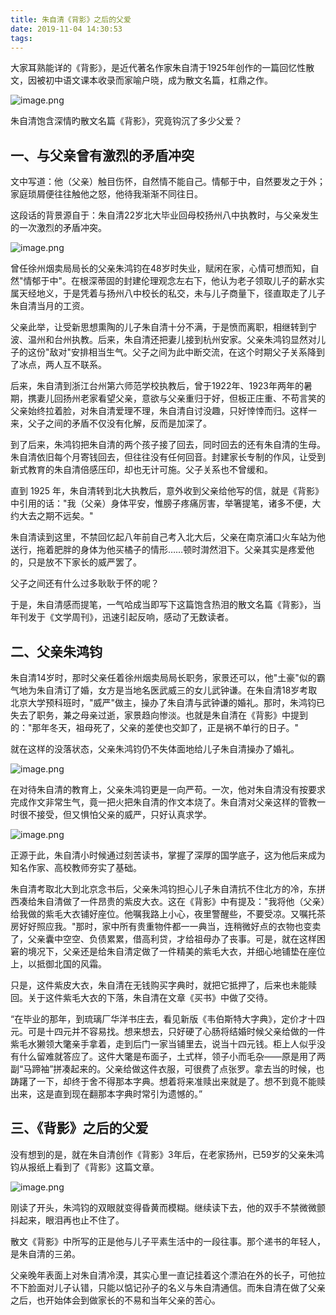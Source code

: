 ```yaml
---
title: 朱自清《背影》之后的父爱
date: 2019-11-04 14:30:53
tags:
---
```

大家耳熟能详的《背影》，是近代著名作家朱自清于1925年创作的一篇回忆性散文，因被初中语文课本收录而家喻户晓，成为散文名篇，杠鼎之作。
<!-- more -->
![image.png](https://tva1.sinaimg.cn/large/006y8mN6gy1g8m0u479pej30hs0dngna.jpg)

朱自清饱含深情旳散文名篇《背影》，究竟钩沉了多少父爱？

## 一、与父亲曾有激烈的矛盾冲突
文中写道：他（父亲）触目伤怀，自然情不能自己。情郁于中，自然要发之于外；家庭琐屑便往往触他之怒，他待我渐渐不同往日。

这段话的背景源自于：朱自清22岁北大毕业回母校扬州八中执教时，与父亲发生的一次激烈的矛盾冲突。

![image.png](https://tva1.sinaimg.cn/large/006y8mN6gy1g8m0vcjpsaj30b40fkmxr.jpg)

曾任徐州烟卖局局长的父亲朱鸿钧在48岁时失业，赋闲在家，心情可想而知，自然"情郁于中"。在根深蒂固的封建伦理观念左右下，他认为老子领取儿子的薪水实属天经地义，于是凭着与扬州八中校长的私交，未与儿子商量下，径直取走了儿子朱自清当月的工资。

父亲此举，让受新思想熏陶的儿子朱自清十分不满，于是愤而离职，相继转到宁波、温州和台州执教。后来，朱自清还把妻儿接到杭州安家。父亲朱鸿钧显然对儿子的这份"敌对"安排相当生气。父子之间为此中断交流，在这个时期父子关系降到了冰点，两人互不联系。

后来，朱自清到浙江台州第六师范学校执教后，曾于1922年、1923年两年的暑期，携妻儿回扬州老家看望父亲，意欲与父亲重归于好，但板正庄重、不苟言笑的父亲始终拉着脸，对朱自清爱理不理，朱自清自讨没趣，只好悻悻而归。这样一来，父子之间的矛盾不仅没有化解，反而是加深了。

到了后来，朱鸿钧把朱自清的两个孩子接了回去，同时回去的还有朱自清的生母。朱自清依旧每个月寄钱回去，但往往没有任何回音。封建家长专制的作风，让受到新式教育的朱自清倍感压印，却也无计可施。父子关系也不曾缓和。

直到 1925 年，朱自清转到北大执教后，意外收到父亲给他写的信，就是《背影》中引用的话："我（父亲）身体平安，惟膀子疼痛厉害，举箸提笔，诸多不便，大约大去之期不远矣。"

朱自清读到这里，不禁回忆起八年前自己考入北大后，父亲在南京浦口火车站为他送行，拖着肥胖的身体为他买橘子的情形……顿时潸然泪下。父亲其实是疼爱他的，只是放不下家长的威严罢了。

父子之间还有什么过多耿耿于怀的呢？

于是，朱自清感而提笔，一气哈成当即写下这篇饱含热泪的散文名篇《背影》，当年刊发于《文学周刊》，迅速引起反响，感动了无数读者。

## 二、父亲朱鸿钧

朱自清14岁时，那时父亲任着徐州烟卖局局长职务，家景还可以，他"土豪"似的霸气地为朱自清订了婚，女方是当地名医武威三的女儿武钟谦。在朱自清18岁考取北京大学预科班时，"威严"做主，操办了朱自清与武钟谦的婚礼。那时，朱鸿钧已失去了职务，兼之母亲过逝，家景趋向惨淡。也就是朱自清在《背影》中提到的："那年冬天，祖母死了，父亲的差使也交卸了，正是祸不单行的日子。"

就在这样的没落状态，父亲朱鸿钧仍不失体面地给儿子朱自清操办了婚礼。

![image.png](https://tva1.sinaimg.cn/large/006y8mN6gy1g8m0vtrl6ij30dw0a2aad.jpg)

在对待朱自清的教育上，父亲朱鸿钧更是一向严苟。一次，他对朱自清没有按要求完成作文非常生气，竟一把火把朱自清的作文本烧了。朱自清对父亲这样的管教一时很不接受，但又惧怕父亲的威严，只好认真求学。

![image.png](https://tva1.sinaimg.cn/large/006y8mN6gy1g8m0xcb9ebj30hs0bvmy1.jpg)

正源于此，朱自清小时候通过刻苦读书，掌握了深厚的国学底子，这为他后来成为知名作家、高校教师夯实了基础。

朱自清考取北大到北京念书后，父亲朱鸿钧担心儿子朱自清抗不住北方的冷，东拼西凑给朱自清做了一件昂贵的紫皮大衣。这在《背影》中有提及："我将他（父亲）给我做的紫毛大衣铺好座位。他嘱我路上小心，夜里警醒些，不要受凉。又嘱托茶房好好照应我。"那时，家中所有贵重物件都一一典当，连稍微好点的衣物也变卖了，父亲囊中空空、负债累累，借高利贷，才给祖母办了丧事。可是，就在这样困窘的境况下，父亲还是给朱自清定做了一件精美的紫毛大衣，并细心地铺垫在座位上，以抵御北国的风霜。

只是，这件紫皮大衣，朱自清在无钱购买字典时，就把它抵押了，后来也未能赎回。关于这件紫毛大衣的下落，朱自清在文章《买书》中做了交待。

“在毕业的那年，到琉璃厂华洋书庄去，看见新版《韦伯斯特大字典》，定价才十四元。可是十四元并不容易找。想来想去，只好硬了心肠将结婚时候父亲给做的一件紫毛水獭领大氅亲手拿着，走到后门一家当铺里去，说当十四元钱。柜上人似乎没有什么留难就答应了。这件大氅是布面子，土式样，领子小而毛杂——原是用了两副“马蹄袖”拼凑起来的。父亲给做这件衣服，可很费了点张罗。拿去当的时候，也踌躇了一下，却终于舍不得那本字典。想着将来准赎出来就是了。想不到竟不能赎出来，这是直到现在翻那本字典时常引为遗憾的。”


## 三、《背影》之后的父爱

没有想到的是，就在朱自清创作《背影》3年后，在老家扬州，已59岁的父亲朱鸿钧从报纸上看到了《背影》这篇文章。

![image.png](https://tva1.sinaimg.cn/large/006y8mN6gy1g8m0xlr8pvj30go0e3abc.jpg)

刚读了开头，朱鸿钧的双眼就变得昏黄而模糊。继续读下去，他的双手不禁微微颤抖起来，眼泪再也止不住了。

散文《背影》中所写的正是他与儿子平素生活中的一段往事。那个递书的年轻人，是朱自清的三弟。

父亲晚年表面上对朱自清冷漠，其实心里一直记挂着这个漂泊在外的长子，可他拉不下脸面对儿子认错，只能以惦记孙子的名义与朱自清通信。而朱自清在做了父亲之后，也开始体会到做家长的不易和当年父亲的苦心。